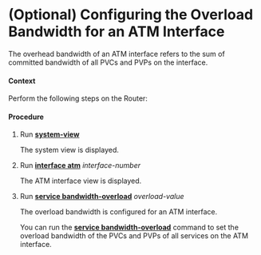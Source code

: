 (Optional) Configuring the Overload Bandwidth for an ATM Interface
==================================================================

The overhead bandwidth of an ATM interface refers to the sum of committed bandwidth of all PVCs and PVPs on the interface.

#### Context

Perform the following steps on the Router:


#### Procedure

1. Run [**system-view**](cmdqueryname=system-view)
   
   
   
   The system view is displayed.
2. Run [**interface atm**](cmdqueryname=interface+atm) *interface-number*
   
   
   
   The ATM interface view is displayed.
3. Run [**service bandwidth-overload**](cmdqueryname=service+bandwidth-overload) *overload-value*
   
   
   
   The overload bandwidth is configured for an ATM interface.
   
   You can run the [**service bandwidth-overload**](cmdqueryname=service+bandwidth-overload) command to set the overload bandwidth of the PVCs and PVPs of all services on the ATM interface.